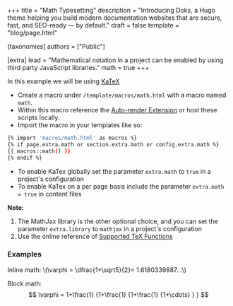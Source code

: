 +++
title = "Math Typesetting"
description = "Introducing Doks, a Hugo theme helping you build modern documentation websites that are secure, fast, and SEO-ready — by default."
draft = false
template = "blog/page.html"

[taxonomies]
authors = ["Public"]

[extra]
lead = "Mathematical notation in a project can be enabled by using third party JavaScript libraries."
math = true
+++


In this example we will be using [KaTeX](https://katex.org/)

- Create a macro under `/template/macros/math.html` with a macro named `math`.
- Within this macro reference the [Auto-render Extension](https://katex.org/docs/autorender.html) or host these scripts locally.
- Import the macro in your templates like so:  

```bash
{% import 'macros/math.html' as macros %}
{% if page.extra.math or section.extra.math or config.extra.math %}
{{ macros::math() }}
{% endif %}
```

- To enable KaTex globally set the parameter `extra.math` to `true` in a project's configuration
- To enable KaTex on a per page basis include the parameter `extra.math = true` in content files

**Note:** 

1. The MathJax library is the other optional choice, and you can set the parameter `extra.library` to `mathjax` in a project's configuration
2. Use the online reference of [Supported TeX Functions](https://katex.org/docs/supported.html)

### Examples

<p>
Inline math: \(\varphi = \dfrac{1+\sqrt5}{2}= 1.6180339887…\) 
</p>

Block math:
$$
 \varphi = 1+\frac{1} {1+\frac{1} {1+\frac{1} {1+\cdots} } } 
$$
